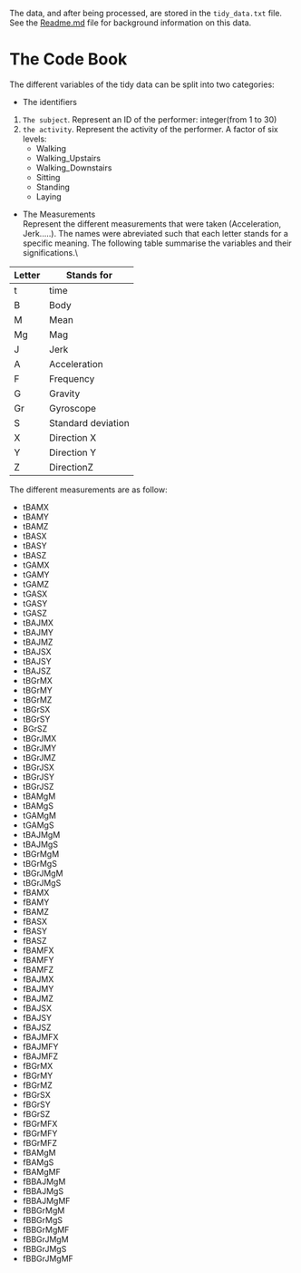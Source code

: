 The data, and after being processed, are stored in the `tidy_data.txt` file.\
See the [Readme.md](https://github.com/Mouzri/Getting-and-cleaning-data-coursera-project/blob/master/README.md) file for background information on this data.
# The Code Book
The different variables of the tidy data can be split into two categories:
* The identifiers
1. `The subject`.
Represent an ID of the performer: integer(from 1 to 30)
2. `the activity`.
Represent the activity of the performer. A factor of six levels:
   - Walking
   - Walking_Upstairs
   - Walking_Downstairs
   - Sitting
   - Standing
   - Laying 
* The Measurements \
Represent the different measurements that were taken (Acceleration, Jerk.....). The names were abreviated such that each letter stands for a specific meaning. The following table summarise the variables and their significations.\


|Letter   |Stands for   |
|---------|-------------|
|t        |time         |
|B|Body|
|M|Mean|
|Mg|Mag|
|J|Jerk|
|A|Acceleration|
|F|Frequency|
|G|Gravity|
|Gr|Gyroscope|
|S|Standard deviation|
|X|Direction X|
|Y|Direction Y|
|Z|DirectionZ|

The different measurements are as follow:
* tBAMX      
* tBAMY      
* tBAMZ     
* tBASX      
* tBASY      
* tBASZ     
* tGAMX      
* tGAMY     
* tGAMZ
* tGASX
* tGASY
* tGASZ
* tBAJMX    
* tBAJMY     
* tBAJMZ     
* tBAJSX    
* tBAJSY     
* tBAJSZ    
* tBGrMX
* tBGrMY     
* tBGrMZ    
* tBGrSX     
* tBGrSY    
* BGrSZ    
* tBGrJMX    
* tBGrJMY    
* tBGrJMZ    
* tBGrJSX   
* tBGrJSY   
* tBGrJSZ    
* tBAMgM     
* tBAMgS     
* tGAMgM    
* tGAMgS    
* tBAJMgM    
* tBAJMgS    
* tBGrMgM    
* tBGrMgS   
* tBGrJMgM  
* tBGrJMgS   
* fBAMX      
* fBAMY      
* fBAMZ     
* fBASX     
* fBASY   
* fBASZ    
* fBAMFX  
* fBAMFY    
* fBAMFZ    
* fBAJMX   
* fBAJMY    
* fBAJMZ    
* fBAJSX    
* fBAJSY    
* fBAJSZ     
* fBAJMFX    
* fBAJMFY    
* fBAJMFZ   
* fBGrMX    
* fBGrMY     
* fBGrMZ     
* fBGrSX     
* fBGrSY   
* fBGrSZ    
* fBGrMFX    
* fBGrMFY    
* fBGrMFZ    
* fBAMgM    
* fBAMgS    
* fBAMgMF    
* fBBAJMgM   
* fBBAJMgS   
* fBBAJMgMF 
* fBBGrMgM  
* fBBGrMgS   
* fBBGrMgMF  
* fBBGrJMgM  
* fBBGrJMgS 
* fBBGrJMgMF
